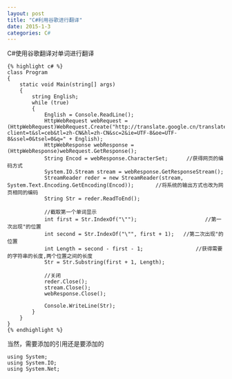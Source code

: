 ```yaml
---
layout: post
title: "C#利用谷歌进行翻译"
date: 2015-1-3
categories: C#
---
```


C#使用谷歌翻译对单词进行翻译

<!-- more -->
	{% highlight c# %}
    class Program
    {
        static void Main(string[] args)
        {
            string English;
            while (true)
            {
                English = Console.ReadLine();
                HttpWebRequest webRequest = (HttpWebRequest)WebRequest.Create("http://translate.google.cn/translate_a/t?client=t&sl=ceb&tl=zh-CN&hl=zh-CN&sc=2&ie=UTF-8&oe=UTF-8&ssel=0&tsel=0&q=" + English);
                HttpWebResponse webResponse = (HttpWebResponse)webRequest.GetResponse();
                String Encod = webResponse.CharacterSet;      //获得网页的编码方式
                System.IO.Stream stream = webResponse.GetResponseStream();
                StreamReader reder = new StreamReader(stream, System.Text.Encoding.GetEncoding(Encod));       //将系统的输出方式也改为网页相同的编码
                String Str = reder.ReadToEnd();

                //截取第一个单词显示
                int first = Str.IndexOf("\"");                      //第一次出现"的位置
                int second = Str.IndexOf("\"", first + 1);   //第二次出现"的位置
                int Length = second - first - 1;                 //获得需要的字符串的长度,两个位置之间的长度
                Str = Str.Substring(first + 1, Length);

                //关闭
                reder.Close();
                stream.Close();
                webResponse.Close();

                Console.WriteLine(Str);
            }
        }
    }
	{% endhighlight %}

当然，需要添加的引用还是要添加的

	using System;
	using System.IO;
	using System.Net;